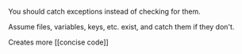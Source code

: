 You should catch exceptions instead of checking for them.

Assume files, variables, keys, etc. exist, and catch them if they don't.

Creates more [[concise code]]